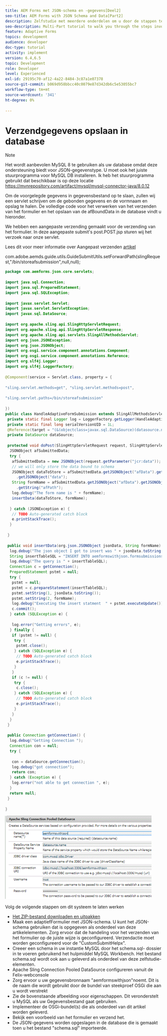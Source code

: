 ```yaml
---
title: AEM Forms met JSON-schema en -gegevens[Deel2]
seo-title: AEM Forms with JSON Schema and Data[Part2]
description: Zelfstudie met meerdere onderdelen om u door de stappen te laten lopen die nodig zijn voor het maken van een adaptief formulier met JSON-schema en het opvragen van de verzonden gegevens.
seo-description: Multi-Part tutorial to walk you through the steps involved in creating Adaptive Form with JSON schema and querying the submitted data.
feature: Adaptive Forms
topics: development
audience: developer
doc-type: tutorial
activity: implement
version: 6.4,6.5
topic: Development
role: Developer
level: Experienced
exl-id: 29195c70-af12-4a22-8484-3c87a1e07378
source-git-commit: b069d958bbcc40c0079e87d342db6c5e53055bc7
workflow-type: tm+mt
source-wordcount: '341'
ht-degree: 0%

---
```


# Verzendgegevens opslaan in database


>[!NOTE]
>
>Het wordt aanbevolen MySQL 8 te gebruiken als uw database omdat deze ondersteuning biedt voor JSON-gegevenstype. U moet ook het juiste stuurprogramma voor MySQL DB installeren. Ik heb het stuurprogramma gebruikt dat beschikbaar is op deze locatie https://mvnrepository.com/artifact/mysql/mysql-connector-java/8.0.12

Om de voorgelegde gegevens in gegevensbestand op te slaan, zullen wij een servlet schrijven om de gebonden gegevens en de vormnaam en opslag te halen. De volledige code voor het verwerken van het verzenden van het formulier en het opslaan van de afBoundData in de database vindt u hieronder.

We hebben een aangepaste verzending gemaakt voor de verzending van het formulier. In deze aangepaste submit&#39;s post.POST.jsp sturen wij het verzoek naar onze servlet.

Lees dit voor meer informatie over Aangepast verzenden [artikel](https://helpx.adobe.com/experience-manager/kt/forms/using/custom-submit-aem-forms-article.html)

com.adobe.aemds.guide.utils.GuideSubmitUtils.setForwardPath(slingRequest,&quot;/bin/storeafsubmission&quot;,null,null);

```java
package com.aemforms.json.core.servlets;

import java.sql.Connection;
import java.sql.PreparedStatement;
import java.sql.SQLException;

import javax.servlet.Servlet;
import javax.servlet.ServletException;
import javax.sql.DataSource;

import org.apache.sling.api.SlingHttpServletRequest;
import org.apache.sling.api.SlingHttpServletResponse;
import org.apache.sling.api.servlets.SlingAllMethodsServlet;
import org.json.JSONException;
import org.json.JSONObject;
import org.osgi.service.component.annotations.Component;
import org.osgi.service.component.annotations.Reference;
import org.slf4j.Logger;
import org.slf4j.LoggerFactory;

@Component(service = Servlet.class, property = {

"sling.servlet.methods=get", "sling.servlet.methods=post",

"sling.servlet.paths=/bin/storeafsubmission"

})
public class HandleAdaptiveFormSubmission extends SlingAllMethodsServlet {
 private static final Logger log = LoggerFactory.getLogger(HandleAdaptiveFormSubmission.class);
 private static final long serialVersionUID = 1L;
 @Reference(target = "(&(objectclass=javax.sql.DataSource)(datasource.name=aemformswithjson))")
 private DataSource dataSource;

 protected void doPost(SlingHttpServletRequest request, SlingHttpServletResponse response) throws ServletException {
  JSONObject afSubmittedData;
  try {
   afSubmittedData = new JSONObject(request.getParameter("jcr:data"));
   // we will only store the data bound to schema
   JSONObject dataToStore = afSubmittedData.getJSONObject("afData").getJSONObject("afBoundData")
     .getJSONObject("data");
   String formName = afSubmittedData.getJSONObject("afData").getJSONObject("afSubmissionInfo")
     .getString("afPath");
   log.debug("The form name is " + formName);
   insertData(dataToStore, formName);

  } catch (JSONException e) {
   // TODO Auto-generated catch block
   e.printStackTrace();
  }

 }

 public void insertData(org.json.JSONObject jsonData, String formName) {
  log.debug("The json object I got to insert was " + jsonData.toString());
  String insertTableSQL = "INSERT INTO aemformswithjson.formsubmissions(formdata,formname) VALUES(?,?)";
  log.debug("The query is " + insertTableSQL);
  Connection c = getConnection();
  PreparedStatement pstmt = null;
  try {
   pstmt = null;
   pstmt = c.prepareStatement(insertTableSQL);
   pstmt.setString(1, jsonData.toString());
   pstmt.setString(2, formName);
   log.debug("Executing the insert statment  " + pstmt.executeUpdate());
   c.commit();
  } catch (SQLException e) {

   log.error("Getting errors", e);
  } finally {
   if (pstmt != null) {
    try {
     pstmt.close();
    } catch (SQLException e) {
     // TODO Auto-generated catch block
     e.printStackTrace();
    }
   }
   if (c != null) {
    try {
     c.close();
    } catch (SQLException e) {
     // TODO Auto-generated catch block
     e.printStackTrace();
    }
   }
  }
 }

 public Connection getConnection() {
  log.debug("Getting Connection ");
  Connection con = null;
  try {

   con = dataSource.getConnection();
   log.debug("got connection");
   return con;
  } catch (Exception e) {
   log.error("not able to get connection ", e);
  }
  return null;
 }

}
```

![connectionpool](assets/connectionpooled.gif)

Volg de volgende stappen om dit systeem te laten werken

* [Het ZIP-bestand downloaden en uitpakken](assets/aemformswithjson.zip)
* Maak een adaptiefFormulier met JSON-schema. U kunt het JSON-schema gebruiken dat is opgegeven als onderdeel van deze artikelelementen. Zorg ervoor dat de handeling voor het verzenden van het formulier op de juiste wijze is geconfigureerd. Verzendactie moet worden geconfigureerd voor de &quot;CustomSubmitHelpx&quot;.
* Creeer een schema in uw instantie MySQL door het schema.sql- dossier in te voeren gebruikend het hulpmiddel MySQL Workbench. Het bestand schema.sql wordt ook aan u geleverd als onderdeel van deze zelfstudie-elementen.
* Apache Sling Connection Pooled DataSource configureren vanuit de Felix-webconsole
* Zorg ervoor u uw gegevensbronnaam &quot;aemformswithjson&quot;noemt. Dit is de naam die wordt gebruikt door de bundel van steekproef OSGi die aan u wordt verstrekt
* Zie de bovenstaande afbeelding voor eigenschappen. Dit veronderstelt u MySQL als uw Gegevensbestand gaat gebruiken.
* Implementeer de OSGi-bundel(s) die als onderdeel van dit artikel worden geleverd.
* Bekijk een voorbeeld van het formulier en verzend het.
* De JSON-gegevens worden opgeslagen in de database die is gemaakt toen u het bestand &quot;schema.sql&quot; importeerde.

